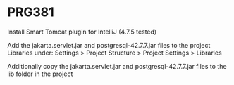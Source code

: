 # PRG381
Install Smart Tomcat plugin for IntelliJ (4.7.5 tested)

Add the jakarta.servlet.jar and postgresql-42.7.7.jar files to the project Libraries under:
Settings > Project Structure > Project Settings > Libraries

Additionally copy the jakarta.servlet.jar and postgresql-42.7.7.jar files to the lib folder in the project
